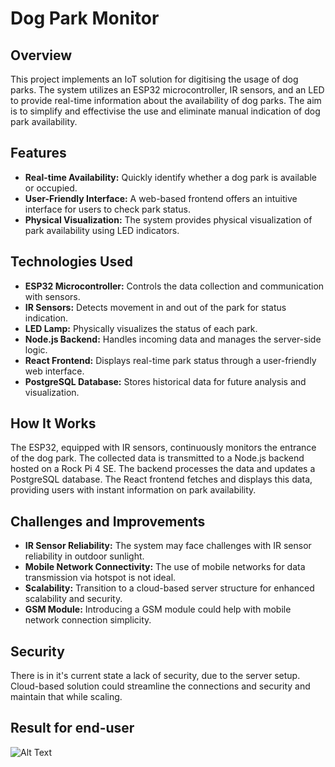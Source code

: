 # Dog Park Monitor

## Overview

This project implements an IoT solution for digitising the usage of dog parks. The system utilizes an ESP32 microcontroller, IR sensors, and an LED to provide real-time information about the availability of dog parks. The aim is to simplify and effectivise the use and eliminate manual indication of dog park availability.

## Features

- **Real-time Availability:** Quickly identify whether a dog park is available or occupied.
- **User-Friendly Interface:** A web-based frontend offers an intuitive interface for users to check park status.
- **Physical Visualization:** The system provides physical visualization of park availability using LED indicators.

## Technologies Used

- **ESP32 Microcontroller:** Controls the data collection and communication with sensors.
- **IR Sensors:** Detects movement in and out of the park for status indication.
- **LED Lamp:** Physically visualizes the status of each park.
- **Node.js Backend:** Handles incoming data and manages the server-side logic.
- **React Frontend:** Displays real-time park status through a user-friendly web interface.
- **PostgreSQL Database:** Stores historical data for future analysis and visualization.

## How It Works

The ESP32, equipped with IR sensors, continuously monitors the entrance of the dog park. The collected data is transmitted to a Node.js backend hosted on a Rock Pi 4 SE. The backend processes the data and updates a PostgreSQL database. The React frontend fetches and displays this data, providing users with instant information on park availability.

## Challenges and Improvements

- **IR Sensor Reliability:** The system may face challenges with IR sensor reliability in outdoor sunlight.
- **Mobile Network Connectivity:** The use of mobile networks for data transmission via hotspot is not ideal.
- **Scalability:** Transition to a cloud-based server structure for enhanced scalability and security.
- **GSM Module:** Introducing a GSM module could help with mobile network connection simplicity.

## Security

There is in it's current state a lack of security, due to the server setup. Cloud-based solution could streamline the connections and security and maintain that while scaling.

## Result for end-user
![Alt Text](Images/webpage.png)
